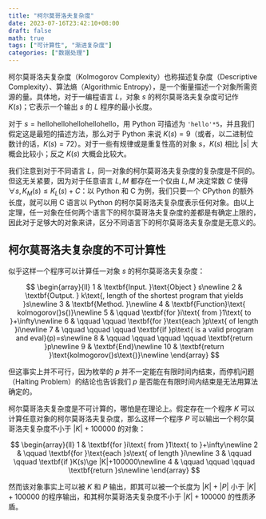 ```yaml
---
title: "柯尔莫哥洛夫复杂度"
date: 2023-07-16T23:42:10+08:00
draft: false
math: true
tags: ["可计算性", "渐进复杂度"]
categories: ["数据处理"]
---
```


柯尔莫哥洛夫复杂度（Kolmogorov Complexity）也称描述复杂度（Descriptive Complexity）、算法熵（Algorithmic Entropy），是一个衡量描述一个对象所需资源的量。具体地，对于一编程语言 $L$，对象 $s$ 的柯尔莫哥洛夫复杂度可记作 $K(s)$；它表示一个输出 $s$ 的 $L$ 程序的最小长度。

对于 $s=\text{hellohellohellohellohello}$，用 Python 可描述为 `'hello'*5`，并且我们假定这是最短的描述方法，那么对于 Python 来说 $K(s)=9$（或者，以二进制位数计的话，$K(s)=72$）。对于一些有规律或是重复性高的对象 $s$，$K(s)$ 相比 $|s|$ 大概会比较小；反之 $K(s)$ 大概会比较大。

我们注意到对于不同语言 $L$，同一对象的柯尔莫哥洛夫复杂度的复杂度是不同的。但这无关紧要，因为对于任意语言 $L, M$ 都存在一个仅由 $L,M$ 决定常数 $C$ 使得 $\forall s, K_M(s) \le K_L(s) + C$：以 Python 和 C 为例，我们只要一个 CPython 的额外长度，就可以用 C 语言以 Python 的柯尔莫哥洛夫复杂度表示任何对象。由以上定理，任一对象在任何两个语言下的柯尔莫哥洛夫复杂度的差都是有确定上限的，因此对于足够大的对象来讲，区分不同语言下的柯尔莫哥洛夫复杂度是无意义的。

## 柯尔莫哥洛夫复杂度的不可计算性

似乎这样一个程序可以计算任一对象 $s$ 的柯尔莫哥洛夫复杂度：

$$
\begin{array}{ll}
1 & \textbf{Input. }\text{Object } s\newline
2 & \textbf{Output. } k\text{, length of the shortest program that yields }s\newline
3 & \textbf{Method. }\newline
4 & \textbf{Function}\text{ kolmogorov(}s{)}\newline
5 & \qquad \textbf{for }i\text{ from }1\text{ to }+\infty\newline
6 & \qquad \qquad \textbf{for }\text{each }p\text{ of length }i\newline
7 & \qquad \qquad \qquad \textbf{if }p\text{ is a valid program and eval}(p)=s\newline
8 & \qquad \qquad \qquad \qquad \textbf{return }p\newline
9 & \textbf{End}\newline
10 & \textbf{return }\text{kolmogorov(}s\text{)}\newline
\end{array}
$$

但这事实上并不可行，因为枚举的 $p$ 并不一定能在有限时间内结束，而停机问题（Halting Problem）的结论也告诉我们 $p$ 是否能在有限时间内结束是无法用算法确定的。

柯尔莫哥洛夫复杂度是不可计算的，哪怕是在理论上。假定存在一个程序 $K$ 可以计算任意对象的柯尔莫哥洛夫复杂度，那么这样一个程序 $P$ 可以输出一个柯尔莫哥洛夫复杂度不小于 $|K|+100000$ 的对象：

$$
\begin{array}{ll}
1 & \textbf{for }i\text{ from }1\text{ to }+\infty\newline
2 & \qquad \textbf{for }\text{each }s\text{ of length }i\newline
3 & \qquad \qquad \textbf{if }K(s)\ge |K|+100000\newline
4 & \qquad \qquad \qquad \textbf{return }s\newline
\end{array}
$$

然而该对象事实上可以被 $K$ 和 $P$ 输出，即其可以被一个长度为 $|K|+|P|$ 小于 $|K|+100000$ 的程序输出，和其柯尔莫哥洛夫复杂度不小于 $|K|+100000$ 的性质矛盾。